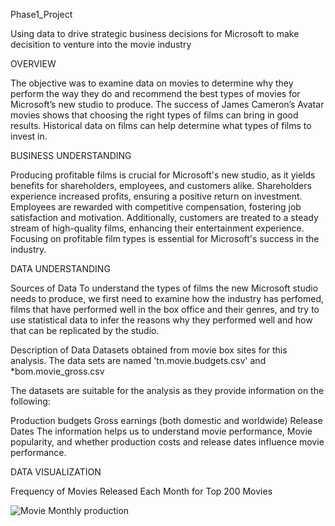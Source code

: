 Phase1_Project

Using data to drive strategic business decisions for Microsoft to make decisition to venture into the movie industry

OVERVIEW

The objective was to examine data on movies to determine why they perform the way they do and recommend the best types of movies for Microsoft’s new studio to produce. The success of James Cameron’s Avatar movies shows that choosing the right types of films can bring in good results. Historical data on films can help determine what types of films to invest in.

BUSINESS UNDERSTANDING

Producing profitable films is crucial for Microsoft's new studio, as it yields benefits for shareholders, employees, and customers alike. Shareholders experience increased profits, ensuring a positive return on investment. Employees are rewarded with competitive compensation, fostering job satisfaction and motivation. Additionally, customers are treated to a steady stream of high-quality films, enhancing their entertainment experience. Focusing on profitable film types is essential for Microsoft's success in the industry.


DATA UNDERSTANDING

Sources of Data
To understand the types of films the new Microsoft studio needs to produce, we first need to examine how the industry has perfomed, films that have performed well in the box office and their genres, and try to use statistical data to infer the reasons why they performed well and how that can be replicated by the studio.



Description of Data
Datasets obtained from movie box sites for this analysis. The data sets are named 'tn.movie.budgets.csv' and *bom.movie_gross.csv 

The datasets are suitable for the analysis as they provide information on the following:

Production budgets
Gross earnings (both domestic and worldwide)
Release Dates
The information helps us to understand movie performance, Movie popularity, and whether production costs and release dates influence movie performance.

DATA VISUALIZATION 

Frequency of Movies Released Each Month for Top 200 Movies

![Movie Monthly production](https://github.com/Annolyne/Project_Phase1/assets/164388849/7f81838f-b29a-4cb2-a12a-a3a092770413)
